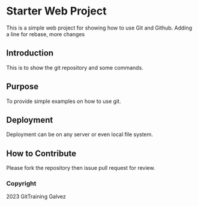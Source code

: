 # Starter Web Project

This is a simple web project for showing how to use Git and Github. Adding a line for rebase, more changes

## Introduction

This is to show the git repository and some commands.

## Purpose

To provide simple examples on how to use git.

## Deployment

Deployment can be on any server or even local file system.

## How to Contribute

Please fork the repository then issue pull request for review.

### Copyright

2023 GitTraining Galvez
